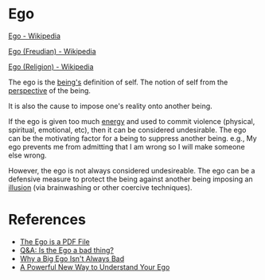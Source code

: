 # Ego

[Ego - Wikipedia](https://en.wikipedia.org/wiki/Ego)

[Ego (Freudian) - Wikipedia](https://en.wikipedia.org/wiki/Ego_(Freudian))

[Ego (Religion) - Wikipedia](https://en.wikipedia.org/wiki/Ego_(religion))

The ego is the [being's](./being.md) definition of self. The notion of self from the [perspective](./perspective.md) of the being.

It is also the cause to impose one's reality onto another being.

If the ego is given too much [energy](./energy.md) and used to commit violence (physical, spiritual, emotional, etc), then it can be considered undesirable. The ego can be the motivating factor for a being to suppress another being. e.g., My ego prevents me from admitting that I am wrong so I will make someone else wrong.

However, the ego is not always considered undesireable. The ego can be a defensive measure to protect the being against another being imposing an [illusion](./illusion.md) (via brainwashing or other coercive techniques).

# References
* [The Ego is a PDF File](http://thespiritscience.net/2014/11/22/the-ego-is-a-pdf-file/)
* [Q&A: Is the Ego a bad thing?](http://www.beliefnet.com/columnists/areasontosmile/2012/03/qa-is-the-ego-a-bad-thing.html)
* [Why a Big Ego Isn't Always Bad](http://www.entrepreneur.com/article/234496)
* [A Powerful New Way to Understand Your Ego](http://www.mindbodygreen.com/0-5680/A-Powerful-New-Way-to-Understand-Your-Ego.html)
